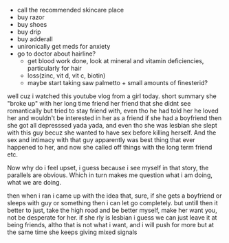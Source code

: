 - call the recommended skincare place
- buy razor
- buy shoes
- buy drip
- buy adderall
- unironically get meds for anxiety
- go to doctor about hairline?
	- get blood work done, look at mineral and vitamin deficiencies, particularly for hair  
	- loss(zinc, vit d, vit c, biotin)
	- maybe start taking saw palmetto + small amounts of finesterid?

well cuz i watched this youtube vlog from a girl today. short summary she "broke up" with her long time friend
her friend that she didnt see romantically but tried to stay friend with, even tho he had told her he loved her and wouldn't be interested in her as a friend if she had a boyfriend
then she got all depresssed yada yada, and even tho she was lesbian she slept with this guy becuz she wanted to have sex before killing herself. 
And the sex and intimacy with that guy apparently was best thing that ever happened to her, and now she called off things with the long term friend etc.

Now why do i feel upset, i guess because i see myself in that story, the parallels are obvious. Which in turn makes me question what i am doing, what we are doing.

then when i ran i came up with the idea that, sure, if she gets a boyfriend or sleeps with guy or something then i can let go completely. but untill then it better to just, take the high road and be better myself, make her want you, not be desperate for her.
if she rly is lesbian i guess we can just leave it at being friends, altho that is not what i want, and i will push for more
but at the same time she keeps giving mixed signals